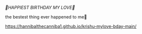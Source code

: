 *💌*HAPPIEST BIRTHDAY MY LOVE*💌*

the bestest thing ever happened to me🎀

https://hannibalthecanniba1.github.io/krishu-mylove-bday-main/
